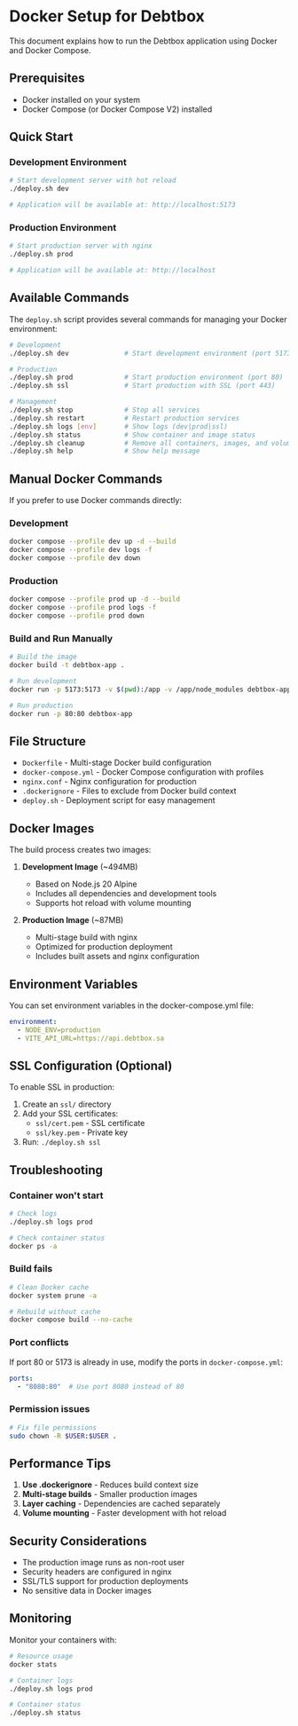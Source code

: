 # Docker Setup for Debtbox

This document explains how to run the Debtbox application using Docker and Docker Compose.

## Prerequisites

- Docker installed on your system
- Docker Compose (or Docker Compose V2) installed

## Quick Start

### Development Environment
```bash
# Start development server with hot reload
./deploy.sh dev

# Application will be available at: http://localhost:5173
```

### Production Environment
```bash
# Start production server with nginx
./deploy.sh prod

# Application will be available at: http://localhost
```

## Available Commands

The `deploy.sh` script provides several commands for managing your Docker environment:

```bash
# Development
./deploy.sh dev              # Start development environment (port 5173)

# Production
./deploy.sh prod             # Start production environment (port 80)
./deploy.sh ssl              # Start production with SSL (port 443)

# Management
./deploy.sh stop             # Stop all services
./deploy.sh restart          # Restart production services
./deploy.sh logs [env]       # Show logs (dev|prod|ssl)
./deploy.sh status           # Show container and image status
./deploy.sh cleanup          # Remove all containers, images, and volumes
./deploy.sh help             # Show help message
```

## Manual Docker Commands

If you prefer to use Docker commands directly:

### Development
```bash
docker compose --profile dev up -d --build
docker compose --profile dev logs -f
docker compose --profile dev down
```

### Production
```bash
docker compose --profile prod up -d --build
docker compose --profile prod logs -f
docker compose --profile prod down
```

### Build and Run Manually
```bash
# Build the image
docker build -t debtbox-app .

# Run development
docker run -p 5173:5173 -v $(pwd):/app -v /app/node_modules debtbox-app

# Run production
docker run -p 80:80 debtbox-app
```

## File Structure

- `Dockerfile` - Multi-stage Docker build configuration
- `docker-compose.yml` - Docker Compose configuration with profiles
- `nginx.conf` - Nginx configuration for production
- `.dockerignore` - Files to exclude from Docker build context
- `deploy.sh` - Deployment script for easy management

## Docker Images

The build process creates two images:

1. **Development Image** (~494MB)
   - Based on Node.js 20 Alpine
   - Includes all dependencies and development tools
   - Supports hot reload with volume mounting

2. **Production Image** (~87MB)
   - Multi-stage build with nginx
   - Optimized for production deployment
   - Includes built assets and nginx configuration

## Environment Variables

You can set environment variables in the docker-compose.yml file:

```yaml
environment:
  - NODE_ENV=production
  - VITE_API_URL=https://api.debtbox.sa
```

## SSL Configuration (Optional)

To enable SSL in production:

1. Create an `ssl/` directory
2. Add your SSL certificates:
   - `ssl/cert.pem` - SSL certificate
   - `ssl/key.pem` - Private key
3. Run: `./deploy.sh ssl`

## Troubleshooting

### Container won't start
```bash
# Check logs
./deploy.sh logs prod

# Check container status
docker ps -a
```

### Build fails
```bash
# Clean Docker cache
docker system prune -a

# Rebuild without cache
docker compose build --no-cache
```

### Port conflicts
If port 80 or 5173 is already in use, modify the ports in `docker-compose.yml`:
```yaml
ports:
  - "8080:80"  # Use port 8080 instead of 80
```

### Permission issues
```bash
# Fix file permissions
sudo chown -R $USER:$USER .
```

## Performance Tips

1. **Use .dockerignore** - Reduces build context size
2. **Multi-stage builds** - Smaller production images
3. **Layer caching** - Dependencies are cached separately
4. **Volume mounting** - Faster development with hot reload

## Security Considerations

- The production image runs as non-root user
- Security headers are configured in nginx
- SSL/TLS support for production deployments
- No sensitive data in Docker images

## Monitoring

Monitor your containers with:
```bash
# Resource usage
docker stats

# Container logs
./deploy.sh logs prod

# Container status
./deploy.sh status
```

